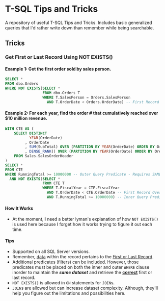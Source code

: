 # T-SQL Tips and Tricks
A repository of useful T-SQL Tips and Tricks. Includes basic generalized queries that I'd rather write down than remember while being searchable.

## Tricks

### Get First or Last Record Using NOT EXISTS()

#### Example 1: Get the first order sold by sales person.

```sql
SELECT *
FROM dbo.Orders
WHERE NOT EXISTS(SELECT *
                 FROM dbo.Orders T
                 WHERE T.SalesPerson = Orders.SalesPerson
                   AND T.OrderDate < Orders.OrderDate) -- First Record For Each Sales Person
```

#### Example 2: For each year, find the order # that cumulatively reached over $10 million revenue. 

```sql
WITH CTE AS (
    SELECT DISTINCT
           YEAR(OrderDate)                                                      FiscalYear
         , OrderDate
         , SUM(SubTotal) OVER (PARTITION BY YEAR(OrderDate) ORDER BY OrderDate) RunningTotal
         , DENSE_RANK() OVER (PARTITION BY YEAR(OrderDate) ORDER BY OrderDate)  OrderNumber
    FROM Sales.SalesOrderHeader
)
SELECT *
FROM CTE
WHERE RunningTotal >= 10000000 -- Outer Query Predicate - Requires SAME Dataset as Inner Query
  AND NOT EXISTS(SELECT *
                 FROM CTE T
                 WHERE T.FiscalYear = CTE.FiscalYear
                   AND T.OrderDate < CTE.OrderDate -- First Record Over $10 Million
                   AND T.RunningTotal >= 10000000) -- Inner Query Predicate
```

#### How It Works

- At the moment, I need a better lyman's explanation of how `NOT EXISTS()` is used here because I forget how it works trying to figure it out each time.

#### Tips

- Supported on all SQL Server versions.
- Remember, <u>data</u> within the record pertains to the <u>First or Last Record</u>.
- Additional predicates (filters) can be included. However, those predicates must be placed on both the inner and outer `WHERE` clause inorder to maintain the ***same dataset*** and retrieve the **<u>correct</u>** first or last record.
- `NOT EXISTS()` is allowed in `ON` statements for `JOIN`s.
- `JOIN`s are allowed but can increase dataset complexity. Although, they'll help you figure out the limitations and possibilities here.
